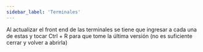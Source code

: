 ```yaml
---
sidebar_label: 'Terminales'
---
```


Al actualizar el front end de las terminales se tiene que ingresar a cada una de estas y tocar Ctrl + R para que tome la última versión (no es suficiente cerrar y volver a abrirla)
